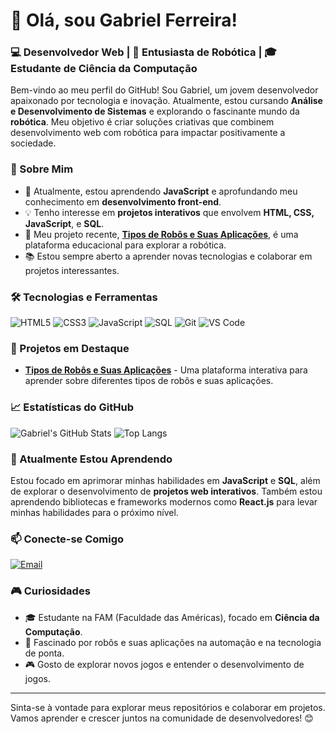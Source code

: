 # 👋 Olá, sou Gabriel Ferreira!

### 💻 Desenvolvedor Web | 🤖 Entusiasta de Robótica | 🎓 Estudante de Ciência da Computação

Bem-vindo ao meu perfil do GitHub! Sou Gabriel, um jovem desenvolvedor apaixonado por tecnologia e inovação. Atualmente, estou cursando **Análise e Desenvolvimento de Sistemas** e explorando o fascinante mundo da **robótica**. Meu objetivo é criar soluções criativas que combinem desenvolvimento web com robótica para impactar positivamente a sociedade.

### 🚀 Sobre Mim

- 🌱 Atualmente, estou aprendendo **JavaScript** e aprofundando meu conhecimento em **desenvolvimento front-end**.
- 💡 Tenho interesse em **projetos interativos** que envolvem **HTML, CSS, JavaScript**, e **SQL**.
- 🤖 Meu projeto recente, **[Tipos de Robôs e Suas Aplicações](https://mundo-robotico.vercel.app/)**, é uma plataforma educacional para explorar a robótica.
- 📚 Estou sempre aberto a aprender novas tecnologias e colaborar em projetos interessantes.

### 🛠️ Tecnologias e Ferramentas

![HTML5](https://img.shields.io/badge/HTML5-E34F26?style=for-the-badge&logo=html5&logoColor=white)
![CSS3](https://img.shields.io/badge/CSS3-1572B6?style=for-the-badge&logo=css3&logoColor=white)
![JavaScript](https://img.shields.io/badge/JavaScript-F7DF1E?style=for-the-badge&logo=javascript&logoColor=black)
![SQL](https://img.shields.io/badge/SQL-4479A1?style=for-the-badge&logo=postgresql&logoColor=white)
![Git](https://img.shields.io/badge/Git-F05032?style=for-the-badge&logo=git&logoColor=white)
![VS Code](https://img.shields.io/badge/VS%20Code-007ACC?style=for-the-badge&logo=visual-studio-code&logoColor=white)

### 📌 Projetos em Destaque

- **[Tipos de Robôs e Suas Aplicações](https://github.com/gabrielferreira28/MundoRobotico)** - Uma plataforma interativa para aprender sobre diferentes tipos de robôs e suas aplicações.


### 📈 Estatísticas do GitHub

![Gabriel's GitHub Stats](https://github-readme-stats.vercel.app/api?username=gabrielferreira28&show_icons=true&theme=blue)
![Top Langs](https://github-readme-stats.vercel.app/api/top-langs/?username=gabrielferreira28&layout=compact&theme=blue)

### 🌱 Atualmente Estou Aprendendo

Estou focado em aprimorar minhas habilidades em **JavaScript** e **SQL**, além de explorar o desenvolvimento de **projetos web interativos**. Também estou aprendendo bibliotecas e frameworks modernos como **React.js** para levar minhas habilidades para o próximo nível.

### 📫 Conecte-se Comigo

[![Email](https://img.shields.io/badge/Email-D14836?style=for-the-badge&logo=gmail&logoColor=white)](mailto:gabriel.devwork@gmail.com)

### 🎮 Curiosidades

- 🎓 Estudante na FAM (Faculdade das Américas), focado em **Ciência da Computação**.
- 🤖 Fascinado por robôs e suas aplicações na automação e na tecnologia de ponta.
- 🎮 Gosto de explorar novos jogos e entender o desenvolvimento de jogos.

---

Sinta-se à vontade para explorar meus repositórios e colaborar em projetos. Vamos aprender e crescer juntos na comunidade de desenvolvedores! 😊
